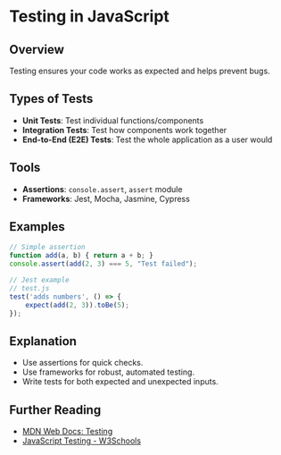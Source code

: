 
# Testing in JavaScript

## Overview
Testing ensures your code works as expected and helps prevent bugs.

## Types of Tests
- **Unit Tests**: Test individual functions/components
- **Integration Tests**: Test how components work together
- **End-to-End (E2E) Tests**: Test the whole application as a user would

## Tools
- **Assertions**: `console.assert`, `assert` module
- **Frameworks**: Jest, Mocha, Jasmine, Cypress

## Examples
```js
// Simple assertion
function add(a, b) { return a + b; }
console.assert(add(2, 3) === 5, "Test failed");

// Jest example
// test.js
test('adds numbers', () => {
	expect(add(2, 3)).toBe(5);
});
```

## Explanation
- Use assertions for quick checks.
- Use frameworks for robust, automated testing.
- Write tests for both expected and unexpected inputs.

## Further Reading
- [MDN Web Docs: Testing](https://developer.mozilla.org/en-US/docs/Learn/Tools_and_testing/Testing)
- [JavaScript Testing - W3Schools](https://www.w3schools.com/js/js_testing.asp)
